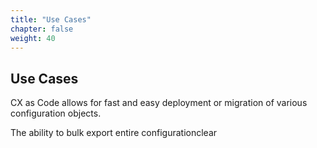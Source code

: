 ```yaml
---
title: "Use Cases"
chapter: false
weight: 40
---
```


## Use Cases

CX as Code allows for fast and easy deployment or migration of various configuration objects. 

The ability to bulk export entire configurationclear